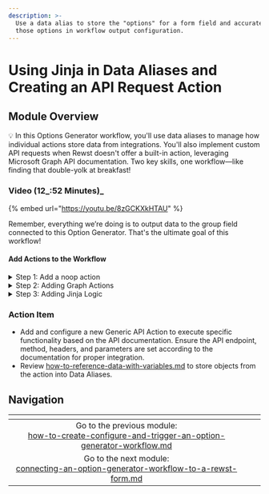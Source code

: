 ```yaml
---
description: >-
  Use a data alias to store the "options" for a form field and accurately map
  those options in workflow output configuration.
---
```


# Using Jinja in Data Aliases and Creating an API Request Action

## Module Overview

:bulb: In this Options Generator workflow, you'll use data aliases to manage how individual actions store data from integrations. You'll also implement custom API requests when Rewst doesn't offer a built-in action, leveraging Microsoft Graph API documentation. Two key skills, one workflow—like finding that double-yolk at breakfast!

### Video (12_:52 Minutes)_

{% embed url="https://youtu.be/8zGCKXkHTAU" %}

Remember, everything we’re doing is to output data to the group field connected to this Option Generator. That's the ultimate goal of this workflow!

#### Add Actions to the Workflow

<details>

<summary>Step 1: Add a noop action</summary>

1. **Add** a noop to the workflow canvas.
2. **Follow** the instructions in: [adding-actions-to-add-remove-workflow.md](../building-a-basic-form-and-workflow/adding-actions-to-add-remove-workflow.md "mention")to configure the noop.
   * Alternatively, you can **copy** the noop from the "Add or Remove User - Microsoft Group" workflow and paste it into this Option Generator.
3. **Search** "graph list groups" in the search bar.
4. **Add** List Groups action under the "Add to Group" transition of the add\_or\_remove noop.
5. **Connect** the transition from Add to Group to the List Groups action
6. **Search** "graph api" in the search bar.
7. **Add "**Graph API Request" below "remove from group" transition.
8. **Rename** "Graph API Request" to "list\_user\_groups"

</details>

<details>

<summary>Step 2: Adding Graph Actions</summary>

1. **Search** for "graph list groups" in the search bar.
2. **Add** List Groups below the "Add to Group" transition of the add\_or\_remove noop.
3. **Connect** the transition from Add to Group to the List Groups action
4. **Search** "graph api" in the search bar.
5. **Add** "Graph API Request" under the "Remove from Group" transition of the noop.
6. **Rename** the "Graph API Request" to "list\_user\_groups".
7. S**elect** the Jinja Editor icon for the Endpoint field in "list\_user\_groups"&#x20;
   * **Add** `/users/{{ CTX.user_id }}/memberOf`&#x20;
8. **Close** the Jinja Editor.
9. **Add** a data alias in the transition of the "list\_user\_groups" action
   * Key: `group_list`
   * Value: `{{ RESULT.result.data.value }}`
10. **Rename** "microsoft\_graph\_list\_groups" to "list\_all\_groups"
11. **Add** a data alias in the transition of "list\_all\_groups"
    * Key: `all_groups`
    * Value: `{{ RESULT.result.data.value }}`
12. **Copy** the "list\_user\_groups" API request action and **move** it below "list\_all\_groups"
13. **Connect** the transition of "list\_all\_groups" to "list\_user\_groups" from the previous step

</details>

<details>

<summary>Step 3: Adding Jinja Logic</summary>

1. A**dd** a noop below the copied "list\_user\_groups" and **connect** the transition from "list\_user\_groups"
2. **Rename** the noop "build\_group\_list"
3. **Create** a data alias in "build\_group\_list"
   * Key: `group_list`
   * Value
   *   ```
       {{-
       ```

       ```
         [
           group
           for group in CTX.all_groups
           if group.id not in
           [
             user_group.id
             for user_group in CTX.user_groups
           ]
         ]
       -}} 

       ```

<!---->

15. **Click** _Publish_ to save the workflow.

</details>

### Action Item

* Add and configure a new Generic API Action to execute specific functionality based on the API documentation. Ensure the API endpoint, method, headers, and parameters are set according to the documentation for proper integration.
* Review [how-to-reference-data-with-variables.md](../../electives/how-to-reference-data-with-variables.md "mention") to store objects from the action into Data Aliases.

## Navigation

<table data-card-size="large" data-column-title-hidden data-view="cards" data-full-width="false"><thead><tr><th align="center"></th><th align="center"></th><th data-hidden data-card-target data-type="content-ref"></th></tr></thead><tbody><tr><td align="center">Go to the previous module:<br><a data-mention href="how-to-create-configure-and-trigger-an-option-generator-workflow.md">how-to-create-configure-and-trigger-an-option-generator-workflow.md</a></td><td align="center"></td><td></td></tr><tr><td align="center">Go to the next module:<br><a data-mention href="connecting-an-option-generator-workflow-to-a-rewst-form.md">connecting-an-option-generator-workflow-to-a-rewst-form.md</a></td><td align="center"></td><td></td></tr></tbody></table>
